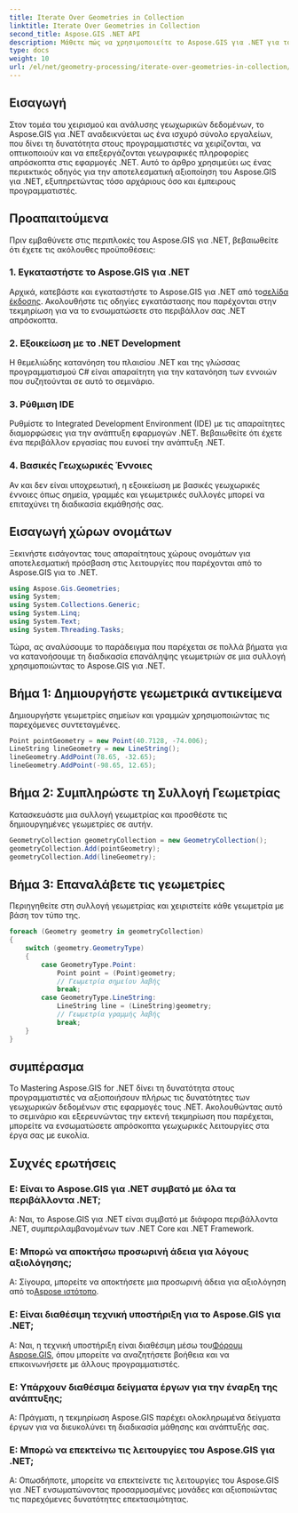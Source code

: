 ```yaml
---
title: Iterate Over Geometries in Collection
linktitle: Iterate Over Geometries in Collection
second_title: Aspose.GIS .NET API
description: Μάθετε πώς να χρησιμοποιείτε το Aspose.GIS για .NET για τον απρόσκοπτο χειρισμό των γεωχωρικών δεδομένων στις εφαρμογές σας .NET.
type: docs
weight: 10
url: /el/net/geometry-processing/iterate-over-geometries-in-collection/
---
```

## Εισαγωγή
Στον τομέα του χειρισμού και ανάλυσης γεωχωρικών δεδομένων, το Aspose.GIS για .NET αναδεικνύεται ως ένα ισχυρό σύνολο εργαλείων, που δίνει τη δυνατότητα στους προγραμματιστές να χειρίζονται, να οπτικοποιούν και να επεξεργάζονται γεωγραφικές πληροφορίες απρόσκοπτα στις εφαρμογές .NET. Αυτό το άρθρο χρησιμεύει ως ένας περιεκτικός οδηγός για την αποτελεσματική αξιοποίηση του Aspose.GIS για .NET, εξυπηρετώντας τόσο αρχάριους όσο και έμπειρους προγραμματιστές.
## Προαπαιτούμενα
Πριν εμβαθύνετε στις περιπλοκές του Aspose.GIS για .NET, βεβαιωθείτε ότι έχετε τις ακόλουθες προϋποθέσεις:
### 1. Εγκαταστήστε το Aspose.GIS για .NET
 Αρχικά, κατεβάστε και εγκαταστήστε το Aspose.GIS για .NET από το[σελίδα έκδοσης](https://releases.aspose.com/gis/net/). Ακολουθήστε τις οδηγίες εγκατάστασης που παρέχονται στην τεκμηρίωση για να το ενσωματώσετε στο περιβάλλον σας .NET απρόσκοπτα.
### 2. Εξοικείωση με το .NET Development
Η θεμελιώδης κατανόηση του πλαισίου .NET και της γλώσσας προγραμματισμού C# είναι απαραίτητη για την κατανόηση των εννοιών που συζητούνται σε αυτό το σεμινάριο.
### 3. Ρύθμιση IDE
Ρυθμίστε το Integrated Development Environment (IDE) με τις απαραίτητες διαμορφώσεις για την ανάπτυξη εφαρμογών .NET. Βεβαιωθείτε ότι έχετε ένα περιβάλλον εργασίας που ευνοεί την ανάπτυξη .NET.
### 4. Βασικές Γεωχωρικές Έννοιες
Αν και δεν είναι υποχρεωτική, η εξοικείωση με βασικές γεωχωρικές έννοιες όπως σημεία, γραμμές και γεωμετρικές συλλογές μπορεί να επιταχύνει τη διαδικασία εκμάθησής σας.

## Εισαγωγή χώρων ονομάτων
Ξεκινήστε εισάγοντας τους απαραίτητους χώρους ονομάτων για αποτελεσματική πρόσβαση στις λειτουργίες που παρέχονται από το Aspose.GIS για το .NET.

```csharp
using Aspose.Gis.Geometries;
using System;
using System.Collections.Generic;
using System.Linq;
using System.Text;
using System.Threading.Tasks;
```


Τώρα, ας αναλύσουμε το παράδειγμα που παρέχεται σε πολλά βήματα για να κατανοήσουμε τη διαδικασία επανάληψης γεωμετριών σε μια συλλογή χρησιμοποιώντας το Aspose.GIS για .NET.
## Βήμα 1: Δημιουργήστε γεωμετρικά αντικείμενα
Δημιουργήστε γεωμετρίες σημείων και γραμμών χρησιμοποιώντας τις παρεχόμενες συντεταγμένες.
```csharp
Point pointGeometry = new Point(40.7128, -74.006);
LineString lineGeometry = new LineString();
lineGeometry.AddPoint(78.65, -32.65);
lineGeometry.AddPoint(-98.65, 12.65);
```
## Βήμα 2: Συμπληρώστε τη Συλλογή Γεωμετρίας
Κατασκευάστε μια συλλογή γεωμετρίας και προσθέστε τις δημιουργημένες γεωμετρίες σε αυτήν.
```csharp
GeometryCollection geometryCollection = new GeometryCollection();
geometryCollection.Add(pointGeometry);
geometryCollection.Add(lineGeometry);
```
## Βήμα 3: Επαναλάβετε τις γεωμετρίες
Περιηγηθείτε στη συλλογή γεωμετρίας και χειριστείτε κάθε γεωμετρία με βάση τον τύπο της.
```csharp
foreach (Geometry geometry in geometryCollection)
{
    switch (geometry.GeometryType)
    {
        case GeometryType.Point:
            Point point = (Point)geometry;
            // Γεωμετρία σημείου λαβής
            break;
        case GeometryType.LineString:
            LineString line = (LineString)geometry;
            // Γεωμετρία γραμμής λαβής
            break;
    }
}
```

## συμπέρασμα
Το Mastering Aspose.GIS for .NET δίνει τη δυνατότητα στους προγραμματιστές να αξιοποιήσουν πλήρως τις δυνατότητες των γεωχωρικών δεδομένων στις εφαρμογές τους .NET. Ακολουθώντας αυτό το σεμινάριο και εξερευνώντας την εκτενή τεκμηρίωση που παρέχεται, μπορείτε να ενσωματώσετε απρόσκοπτα γεωχωρικές λειτουργίες στα έργα σας με ευκολία.
## Συχνές ερωτήσεις
### Ε: Είναι το Aspose.GIS για .NET συμβατό με όλα τα περιβάλλοντα .NET;
Α: Ναι, το Aspose.GIS για .NET είναι συμβατό με διάφορα περιβάλλοντα .NET, συμπεριλαμβανομένων των .NET Core και .NET Framework.
### Ε: Μπορώ να αποκτήσω προσωρινή άδεια για λόγους αξιολόγησης;
 Α: Σίγουρα, μπορείτε να αποκτήσετε μια προσωρινή άδεια για αξιολόγηση από το[Aspose ιστότοπο](https://purchase.aspose.com/temporary-license/).
### Ε: Είναι διαθέσιμη τεχνική υποστήριξη για το Aspose.GIS για .NET;
 Α: Ναι, η τεχνική υποστήριξη είναι διαθέσιμη μέσω του[Φόρουμ Aspose.GIS](https://forum.aspose.com/c/gis/33), όπου μπορείτε να αναζητήσετε βοήθεια και να επικοινωνήσετε με άλλους προγραμματιστές.
### Ε: Υπάρχουν διαθέσιμα δείγματα έργων για την έναρξη της ανάπτυξης;
Α: Πράγματι, η τεκμηρίωση Aspose.GIS παρέχει ολοκληρωμένα δείγματα έργων για να διευκολύνει τη διαδικασία μάθησης και ανάπτυξής σας.
### Ε: Μπορώ να επεκτείνω τις λειτουργίες του Aspose.GIS για .NET;
Α: Οπωσδήποτε, μπορείτε να επεκτείνετε τις λειτουργίες του Aspose.GIS για .NET ενσωματώνοντας προσαρμοσμένες μονάδες και αξιοποιώντας τις παρεχόμενες δυνατότητες επεκτασιμότητας.